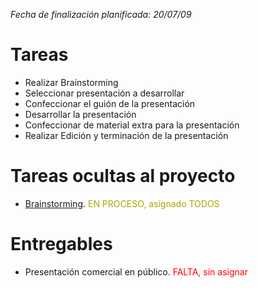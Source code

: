 _Fecha de finalización planificada: 20/07/09_

# Tareas #

  * Realizar Brainstorming
  * Seleccionar presentación a desarrollar
  * Confeccionar el guión de la presentación
  * Desarrollar la presentación
  * Confeccionar de material extra para la presentación
  * Realizar Edición y terminación de la presentación


# Tareas ocultas al proyecto #

  * [Brainstorming](presentacion_comercial_brainstorming.md). <font color='AAAA00'>EN PROCESO, asignado TODOS</font>

# Entregables #

  * Presentación comercial en público. <font color='FF0000'>FALTA, sin asignar</font>